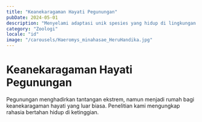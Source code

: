 ```yaml
---
title: "Keanekaragaman Hayati Pegunungan"
pubDate: 2024-05-01
description: "Menyelami adaptasi unik spesies yang hidup di lingkungan pegunungan."
category: "Zoologi"
locale: "id"
image: "/carousels/Haeromys_minahasae_HeruHandika.jpg"
---
```


# Keanekaragaman Hayati Pegunungan

Pegunungan menghadirkan tantangan ekstrem, namun menjadi rumah bagi keanekaragaman hayati yang luar biasa. Penelitian kami mengungkap rahasia bertahan hidup di ketinggian.
